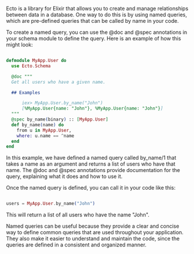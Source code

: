 Ecto is a library for Elixir that allows you to create and manage relationships between data in a database. One way to do this is by using named queries, which are pre-defined queries that can be called by name in your code.

To create a named query, you can use the @doc and @spec annotations in your schema module to define the query. Here is an example of how this might look:

```elixir

defmodule MyApp.User do
  use Ecto.Schema

  @doc """
  Get all users who have a given name.

  ## Examples

      iex> MyApp.User.by_name("John")
      [%MyApp.User{name: "John"}, %MyApp.User{name: "John"}]
  """
  @spec by_name(binary) :: [MyApp.User]
  def by_name(name) do
    from u in MyApp.User,
    where: u.name == ^name
  end
end
```

In this example, we have defined a named query called by_name/1 that takes a name as an argument and returns a list of users who have that name. The @doc and @spec annotations provide documentation for the query, explaining what it does and how to use it.

Once the named query is defined, you can call it in your code like this:

```elixir

users = MyApp.User.by_name("John")

```

This will return a list of all users who have the name "John".

Named queries can be useful because they provide a clear and concise way to define common queries that are used throughout your application. They also make it easier to understand and maintain the code, since the queries are defined in a consistent and organized manner.
